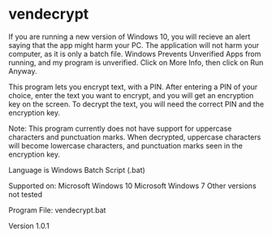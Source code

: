 # vendecrypt

If you are running a new version of Windows 10, you will recieve an alert saying that the app might harm your PC. 
The application will not harm your computer, as it is only a batch file. Windows Prevents Unverified Apps from running, and my program is unverified. 
Click on More Info, then click on Run Anyway. 

This program lets you encrypt text, with a PIN. After entering a PIN of your choice, enter the text you want to encrypt, and you will get an encryption key on the screen. 
To decrypt the text, you will need the correct PIN and the encryption key. 

Note: This program currently does not have support for uppercase characters and punctuation marks. When decrypted, uppercase characters will become lowercase characters, and punctuation marks seen in the encryption key. 

Language is Windows Batch Script (.bat) 

Supported on: 
Microsoft Windows 10 
Microsoft Windows 7 
Other versions not tested 


Program File: vendecrypt.bat 



Version 1.0.1
